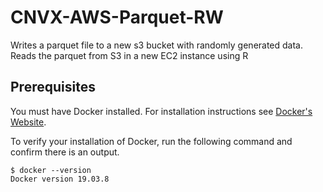 # CNVX-AWS-Parquet-RW
Writes a parquet file to a new s3 bucket with randomly generated data. 
Reads the parquet from S3 in a new EC2 instance using R
## Prerequisites
You must have Docker installed. For installation instructions see [Docker's Website](https://docs.docker.com/get-docker/).

To verify your installation of Docker, run the following command and confirm there is an output.

    $ docker --version
    Docker version 19.03.8

